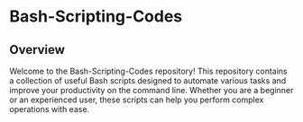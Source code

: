 # Bash-Scripting-Codes

## Overview
Welcome to the Bash-Scripting-Codes repository! This repository contains a collection of useful Bash scripts designed to automate various tasks and improve your productivity on the command line. Whether you are a beginner or an experienced user, these scripts can help you perform complex operations with ease.
